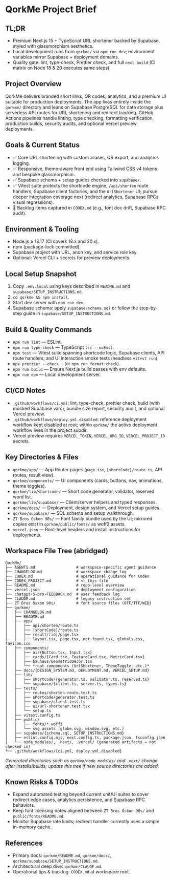# QorkMe Project Brief

## TL;DR
- Premium Next.js 15 + TypeScript URL shortener backed by Supabase, styled with glassmorphism aesthetics.
- Local development runs from `qorkme/` via `npm run dev`; environment variables mirror Supabase + deployment domains.
- Quality gate: lint, type-check, Prettier check, and full `next build` (CI matrix on Node 18 & 20 executes same steps).

## Project Overview
QorkMe delivers branded short links, QR codes, analytics, and a premium UI suitable for production deployments. The app lives entirely inside the `qorkme/` directory and leans on Supabase PostgreSQL for data storage plus serverless API routes for URL shortening and redirect tracking. GitHub Actions pipelines handle linting, type checking, formatting verification, production builds, security audits, and optional Vercel preview deployments.

## Goals & Current Status
- ✅ Core URL shortening with custom aliases, QR export, and analytics logging.
- ✅ Responsive, theme-aware front end using Tailwind CSS v4 tokens and bespoke glassmorphism.
- ✅ Supabase schema + setup guides checked into `supabase/`.
- ✅ Vitest suite protects the shortcode engine, `/api/shorten` route handlers, Supabase client factories, and the `UrlShortener` UI; pursue deeper integration coverage next (redirect analytics, Supabase RPCs, visual regressions).
- 📝 Backlog items captured in `CODEX.md` (e.g., font doc drift, Supabase RPC audit).

## Environment & Tooling
- Node.js ≥ 18.17 (CI covers 18.x and 20.x).
- npm (package-lock committed).
- Supabase project with URL, anon key, and service role key.
- Optional: Vercel CLI + secrets for preview deployments.

## Local Setup Snapshot
1. Copy `.env.local` using keys described in `README.md` and `supabase/SETUP_INSTRUCTIONS.md`.
2. `cd qorkme && npm install`.
3. Start dev server with `npm run dev`.
4. Supabase schema: apply `supabase/schema.sql` or follow the step-by-step guide in `supabase/SETUP_INSTRUCTIONS.md`.

## Build & Quality Commands
- `npm run lint` — ESLint.
- `npm run type-check` — TypeScript `tsc --noEmit`.
- `npm test` — Vitest suite spanning shortcode logic, Supabase clients, API route handlers, and UI interaction smoke tests (headless `vitest run`).
- `npx prettier --check .` (or `npm run format:check`).
- `npm run build` — Ensure Next.js build passes with env defaults.
- `npm run dev` — Local development server.

## CI/CD Notes
- `.github/workflows/ci.yml`: lint, type-check, prettier check, build (with mocked Supabase vars), bundle size report, security audit, and optional Vercel preview.
- `.github/workflows/deploy.yml.disabled`: reference deployment workflow kept disabled at root; within `qorkme/` the active deployment workflow lives in the project subdir.
- Vercel preview requires `VERCEL_TOKEN`, `VERCEL_ORG_ID`, `VERCEL_PROJECT_ID` secrets.

## Key Directories & Files
- `qorkme/app/` — App Router pages (`page.tsx`, `[shortCode]/route.ts`, API routes, result view).
- `qorkme/components/` — UI components (cards, buttons, nav, animations, theme toggles).
- `qorkme/lib/shortcode/` — Short code generator, validator, reserved word list.
- `qorkme/lib/supabase/` — Client/server helpers and typed responses.
- `qorkme/docs/` — Deployment, design system, and Vercel setup guides.
- `qorkme/supabase/` — SQL schema and setup walkthrough.
- `ZT Bros Oskon 90s/` — Font family bundle used by the UI; mirrored copies exist in `qorkme/public/fonts/` as woff2 assets.
- `vercel.json` — Root-level headers and install instructions for deployments.

## Workspace File Tree (abridged)
```
QorkMe/
├── AGENTS.md                  # workspace-specific agent guidance
├── CHANGELOG.md               # workspace change log
├── CODEX.md                   # operational guidance for Codex
├── CODEX_PROJECT.md           # <— this file
├── README.md                  # repo-level overview
├── vercel.json                # deployment configuration
├── chatgpt-5-pro-FEEDBACK.md  # user feedback log
├── CLAUDE.md                  # legacy instruction set
├── ZT Bros Oskon 90s/         # font source files (OTF/TTF/WEB)
├── qorkme/
│   ├── CHANGELOG.md
│   ├── README.md
│   ├── app/
│   │   ├── api/shorten/route.ts
│   │   ├── [shortCode]/route.ts
│   │   ├── result/[id]/page.tsx
│   │   ├── layout.tsx, page.tsx, not-found.tsx, globals.css, favicon.ico
│   ├── components/
│   │   ├── ui/{Button.tsx, Input.tsx}
│   │   ├── cards/{Card.tsx, FeatureCard.tsx, MetricCard.tsx}
│   │   ├── bauhaus/GeometricDecor.tsx
│   │   └── *root components (UrlShortener, ThemeToggle, etc.)*
│   ├── docs/{DESIGN_SYSTEM.md, DEPLOYMENT.md, VERCEL_SETUP.md}
│   ├── lib/
│   │   ├── shortcode/{generator.ts, validator.ts, reserved.ts}
│   │   └── supabase/{client.ts, server.ts, types.ts}
│   ├── tests/
│   │   ├── routes/shorten-route.test.ts
│   │   ├── shortcode/generator.test.ts
│   │   ├── supabase/client.test.ts
│   │   ├── ui/url-shortener.test.tsx
│   │   └── setup.ts
│   ├── vitest.config.ts
│   ├── public/
│   │   ├── fonts/*.woff2
│   │   └── svg assets (globe.svg, window.svg, etc.)
│   ├── supabase/{schema.sql, SETUP_INSTRUCTIONS.md}
│   ├── eslint.config.mjs, next.config.ts, package.json, tsconfig.json
│   └── node_modules/, .next/, .vercel/ (generated artifacts — not checked in)
└── .github/workflows/{ci.yml, deploy.yml.disabled}
```
*Generated directories such as `qorkme/node_modules/` and `.next/` change after installs/builds; update this tree if new source directories are added.*

## Known Risks & TODOs
- Expand automated testing beyond current unit/UI suites to cover redirect edge cases, analytics persistence, and Supabase RPC behaviors.
- Keep font licensing notes aligned between `ZT Bros Oskon 90s/` and `public/fonts/README.md`.
- Monitor Supabase rate limits; redirect handler currently uses a simple in-memory cache.

## References
- Primary docs: `qorkme/README.md`, `qorkme/docs/`, `qorkme/supabase/SETUP_INSTRUCTIONS.md`.
- Architectural deep dive: `qorkme/CLAUDE.md`.
- Operational tips & backlog: `CODEX.md` at workspace root.

